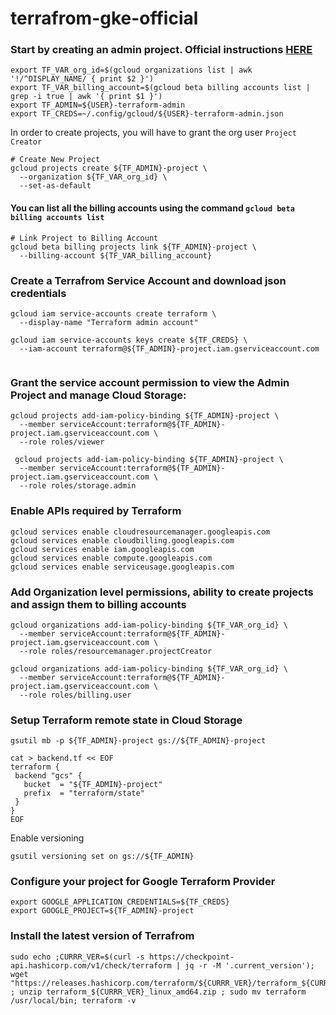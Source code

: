 # terrafrom-gke-official

### Start by creating an admin project. Official instructions [HERE](https://cloud.google.com/community/tutorials/managing-gcp-projects-with-terraform)

```
export TF_VAR_org_id=$(gcloud organizations list | awk '!/^DISPLAY_NAME/ { print $2 }')
export TF_VAR_billing_account=$(gcloud beta billing accounts list | grep -i true | awk '{ print $1 }')
export TF_ADMIN=${USER}-terraform-admin
export TF_CREDS=~/.config/gcloud/${USER}-terraform-admin.json

```
In order to create projects, you will have to grant the org user ```Project Creator```
```
# Create New Project
gcloud projects create ${TF_ADMIN}-project \
  --organization ${TF_VAR_org_id} \
  --set-as-default
```

#### You can list all the billing accounts using the command ```gcloud beta billing accounts list```

```
# Link Project to Billing Account
gcloud beta billing projects link ${TF_ADMIN}-project \
  --billing-account ${TF_VAR_billing_account}
  ```
  
  
### Create a Terrafrom Service Account and download json credentials

```
gcloud iam service-accounts create terraform \
  --display-name "Terraform admin account"
```

```
gcloud iam service-accounts keys create ${TF_CREDS} \
  --iam-account terraform@${TF_ADMIN}-project.iam.gserviceaccount.com
  
 ```

###  Grant the service account permission to view the Admin Project and manage Cloud Storage:

```
gcloud projects add-iam-policy-binding ${TF_ADMIN}-project \
  --member serviceAccount:terraform@${TF_ADMIN}-project.iam.gserviceaccount.com \
  --role roles/viewer
  
 gcloud projects add-iam-policy-binding ${TF_ADMIN}-project \
  --member serviceAccount:terraform@${TF_ADMIN}-project.iam.gserviceaccount.com \
  --role roles/storage.admin

```

### Enable  APIs required by Terraform 

```
gcloud services enable cloudresourcemanager.googleapis.com
gcloud services enable cloudbilling.googleapis.com
gcloud services enable iam.googleapis.com
gcloud services enable compute.googleapis.com
gcloud services enable serviceusage.googleapis.com
```

### Add Organization level permissions, ability to create projects and assign them to billing accounts

```
gcloud organizations add-iam-policy-binding ${TF_VAR_org_id} \
  --member serviceAccount:terraform@${TF_ADMIN}-project.iam.gserviceaccount.com \
  --role roles/resourcemanager.projectCreator

gcloud organizations add-iam-policy-binding ${TF_VAR_org_id} \
  --member serviceAccount:terraform@${TF_ADMIN}-project.iam.gserviceaccount.com \
  --role roles/billing.user
```

### Setup Terraform remote state in Cloud Storage 
```
gsutil mb -p ${TF_ADMIN}-project gs://${TF_ADMIN}-project

cat > backend.tf << EOF
terraform {
 backend "gcs" {
   bucket  = "${TF_ADMIN}-project"
   prefix  = "terraform/state"
 }
}
EOF
```

Enable versioning

```
gsutil versioning set on gs://${TF_ADMIN}
```

### Configure your project for Google Terraform Provider

```
export GOOGLE_APPLICATION_CREDENTIALS=${TF_CREDS}
export GOOGLE_PROJECT=${TF_ADMIN}-project
```

### Install the latest version of Terrafrom 

```
sudo echo ;CURRR_VER=$(curl -s https://checkpoint-api.hashicorp.com/v1/check/terraform | jq -r -M '.current_version'); wget "https://releases.hashicorp.com/terraform/${CURRR_VER}/terraform_${CURRR_VER}_linux_amd64.zip" ; unzip terraform_${CURRR_VER}_linux_amd64.zip ; sudo mv terraform /usr/local/bin; terraform -v


```



